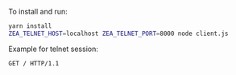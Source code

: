 To install and run:

```bash
yarn install
ZEA_TELNET_HOST=localhost ZEA_TELNET_PORT=8000 node client.js
```

Example for telnet session:

```bash
GET / HTTP/1.1
```
